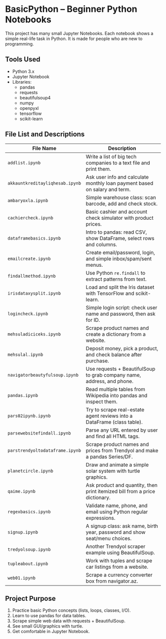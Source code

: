 # BasicPython – Beginner Python Notebooks

This project has many small Jupyter Notebooks. Each notebook shows a simple real-life task in Python. It is made for people who are new to programming.

## Tools Used

- Python 3.x  
- Jupyter Notebook  
- Libraries:
  - pandas
  - requests
  - beautifulsoup4
  - numpy
  - openpyxl
  - tensorflow
  - scikit-learn

##  File List and Descriptions

| File Name                              | Description                                                                 |
|----------------------------------------|-----------------------------------------------------------------------------|
| `addlist.ipynb`                        | Write a list of big tech companies to a text file and print them.           |
| `akkauntkreditayliqhesab.ipynb`       | Ask user info and calculate monthly loan payment based on salary and term.  |
| `ambaryoxla.ipynb`                     | Simple warehouse class: scan barcode, add and check stock.                  |
| `cachiercheck.ipynb`                  | Basic cashier and account check simulator with product prices.              |
| `dataframebasics.ipynb`                | Intro to pandas: read CSV, show DataFrame, select rows and columns.         |
| `emailcreate.ipynb`                    | Create email/password, login, and simple inbox/spam/sent menus.             |
| `findallmethod.ipynb`                  | Use Python `re.findall` to extract patterns from text.                      |
| `irisdataxysplit.ipynb`                | Load and split the Iris dataset with TensorFlow and scikit-learn.            |
| `logincheck.ipynb`                     | Simple login script: check user name and password, then ask for ID.         |
| `mehsuladiciceks.ipynb`                | Scrape product names and create a dictionary from a website.                |
| `mehsulal.ipynb`                       | Deposit money, pick a product, and check balance after purchase.            |
| `navigatorbeautyfulsoup.ipynb`         | Use requests + BeautifulSoup to grab company name, address, and phone.      |
| `pandas.ipynb`                         | Read multiple tables from Wikipedia into pandas and inspect them.           |
| `pars02ipynb.ipynb`                    | Try to scrape real-estate agent reviews into a DataFrame (class table).     |
| `parsewebsitefindall.ipynb`            | Parse any URL entered by user and find all HTML tags.                       |
| `parstrendyoltodataframe.ipynb`        | Scrape product names and prices from Trendyol and make a pandas Series/DF.  |
| `planetcircle.ipynb`                   | Draw and animate a simple solar system with turtle graphics.                |
| `qaime.ipynb`                          | Ask product and quantity, then print itemized bill from a price dictionary. |
| `regexbasics.ipynb`                    | Validate name, phone, and email using Python regular expressions.           |
| `signup.ipynb`                         | A signup class: ask name, birth year, password and show seat/menu choices.  |
| `tredyolsoup.ipynb`                    | Another Trendyol scraper example using BeautifulSoup.                       |
| `tupleabout.ipynb`                     | Work with tuples and scrape car listings from a website.                    |
| `web01.ipynb`                          | Scrape a currency converter box from navigator.az.                          |

## Project Purpose

1. Practice basic Python concepts (lists, loops, classes, I/O).
2. Learn to use pandas for data tables.
3. Scrape simple web data with requests + BeautifulSoup.
4. See small GUI/graphics with turtle.
5. Get comfortable in Jupyter Notebook.

